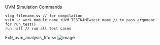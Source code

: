 UVM Simulation Commands 
```
vlog filename.sv // for compilation
vsim -c work.module_name +UVM_TESTNAME=test_name // to pass argument for run_test()
run -all // run all test cases
```

Ex9_uvm_analysis_fifo.sv
![image](https://github.com/user-attachments/assets/ae62f856-ccfb-46a4-8b77-a07f97b0b3df)
